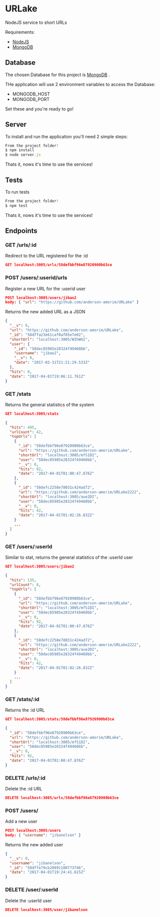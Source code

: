 # URLake
NodeJS service to short URLs

Requirements:
 * [NodeJS](https://nodejs.org/en/download/) 
 * [MongoDB](https://www.mongodb.com/download-center) 

## Database
The chosen Database for this project is [MongoDB](https://www.mongodb.com/download-center) .

THe application will use 2 environment variables to access the Database: 

 * MONGODB_HOST
 * MONGODB_PORT

Set these and you're ready to go!

## Server
To install and run the application you'll need 2 simple steps: 

```javascript
From the project folder!
$ npm install
$ node server.js
```

Thats it, nows it's time to use the services!

## Tests
To run tests

```javascript
From the project folder!
$ npm test
```

Thats it, nows it's time to use the services!

## Endpoints


### GET /urls/:id
Redirect to the URL registered for the :id
```json
GET localhost:3005/urls/58defbbf96e87920900b63ce
```

### POST /users/:userid/urls
Register a new URL for the :userid user
```json
POST localhost:3005/users/jibao2
body: { "url": "https://github.com/anderson-amorim/URLake" }
```
Returns the new added URL as a JSON
```json
{
  "__v": 0,
  "url": "https://github.com/anderson-amorim/URLake",
  "_id": "58dffa23e61caf0af85e7e02",
  "shortUrl": "localhost:3005/WIhWGI",
  "user": {
    "_id": "58dec85985e28324f49460bb",
    "username": "jibao2",
    "__v": 0,
    "date": "2017-03-31T21:21:29.533Z"
  },
  "hits": 0,
  "date": "2017-04-01T19:06:11.761Z"
}
```

### GET /stats
Returns the general statistics of the system
```json
GET localhost:3005/stats
```

```json
{
  "hits": 495,
  "urlCount": 42,
  "topUrls": [
    {
      "_id": "58defbbf96e87920900b63ce",
      "url": "https://github.com/anderson-amorim/URLake",
      "shortUrl": "localhost:3005/mfS1DI",
      "user": "58dec85985e28324f49460bb",
      "__v": 0,
      "hits": 92,
      "date": "2017-04-01T01:00:47.876Z"
    },
    {
      "_id": "58defc2258e78031c424ad72",
      "url": "https://github.com/anderson-amorim/URLake2222",
      "shortUrl": "localhost:3005/aue2DI",
      "user": "58dec85985e28324f49460bb",
      "__v": 0,
      "hits": 42,
      "date": "2017-04-01T01:02:26.832Z"
    }
    ...
  ]
}
```

### GET /users/:userId
Similar to stat, returns the general statistics of the :userId user
```json
GET localhost:3005/users/jibao2
```

```json
{
  "hits": 135,
  "urlCount": 8,
  "topUrls": [
    {
      "_id": "58defbbf96e87920900b63ce",
      "url": "https://github.com/anderson-amorim/URLake",
      "shortUrl": "localhost:3005/mfS1DI",
      "user": "58dec85985e28324f49460bb",
      "__v": 0,
      "hits": 92,
      "date": "2017-04-01T01:00:47.876Z"
    },
    {
      "_id": "58defc2258e78031c424ad72",
      "url": "https://github.com/anderson-amorim/URLake2222",
      "shortUrl": "localhost:3005/aue2DI",
      "user": "58dec85985e28324f49460bb",
      "__v": 0,
      "hits": 42,
      "date": "2017-04-01T01:02:26.832Z"
    }
    ...
  ]
}
```

### GET /stats/:id
Returns the :id URL
```json
GET localhost:3005/stats/58defbbf96e87920900b63ce
```

```json
{
  "_id": "58defbbf96e87920900b63ce",
  "url": "https://github.com/anderson-amorim/URLake",
  "shortUrl": "localhost:3005/mfS1DI",
  "user": "58dec85985e28324f49460bb",
  "__v": 0,
  "hits": 92,
  "date": "2017-04-01T01:00:47.876Z"
}
```

### DELETE /urls/:id
Delete the :id URL
```json
DELETE localhost:3005/urls/58defbbf96e87920900b63ce
```

### POST /users/
Add a new user
```json
POST localhost:3005/users
body: { "username": "jibanelson" }
```
Returns the new added user
```json
{
  "__v": 0,
  "username": "jibanelson",
  "_id": "58dffe79cb20891180773746",
  "date": "2017-04-01T19:24:41.615Z"
}
```

### DELETE /user/:userId
Delete the :userId user
```json
DELETE localhost:3005/user/jibanelson
```
